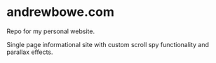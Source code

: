 # andrewbowe.com
Repo for my personal website.

Single page informational site with custom scroll spy functionality and parallax effects.
